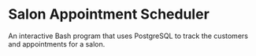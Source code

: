 # Salon Appointment Scheduler

An interactive Bash program that uses PostgreSQL to track the customers and appointments for a salon.
